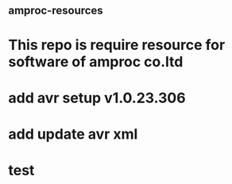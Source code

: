 ## amproc-resources

# This repo is require resource for software of amproc co.ltd
# add avr setup v1.0.23.306
# add update avr xml
# test
